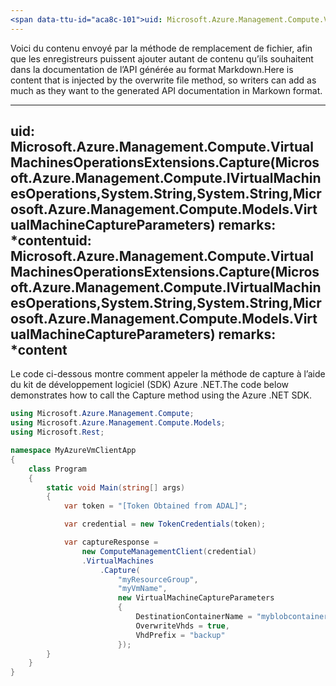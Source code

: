 ```yaml
---
<span data-ttu-id="aca8c-101">uid: Microsoft.Azure.Management.Compute.VirtualMachinesOperationsExtensions.Capture(Microsoft.Azure.Management.Compute.IVirtualMachinesOperations,System.String,System.String,Microsoft.Azure.Management.Compute.Models.VirtualMachineCaptureParameters) summary: *content</span><span class="sxs-lookup"><span data-stu-id="aca8c-101">uid: Microsoft.Azure.Management.Compute.VirtualMachinesOperationsExtensions.Capture(Microsoft.Azure.Management.Compute.IVirtualMachinesOperations,System.String,System.String,Microsoft.Azure.Management.Compute.Models.VirtualMachineCaptureParameters) summary: *content</span></span>
---
```


<span data-ttu-id="aca8c-102">Voici du contenu envoyé par la méthode de remplacement de fichier, afin que les enregistreurs puissent ajouter autant de contenu qu’ils souhaitent dans la documentation de l’API générée au format Markdown.</span><span class="sxs-lookup"><span data-stu-id="aca8c-102">Here is content that is injected by the overwrite file method, so writers can add as much as they want to the generated API documentation in Markown format.</span></span>

---
<span data-ttu-id="aca8c-103">uid: Microsoft.Azure.Management.Compute.VirtualMachinesOperationsExtensions.Capture(Microsoft.Azure.Management.Compute.IVirtualMachinesOperations,System.String,System.String,Microsoft.Azure.Management.Compute.Models.VirtualMachineCaptureParameters) remarks: *content</span><span class="sxs-lookup"><span data-stu-id="aca8c-103">uid: Microsoft.Azure.Management.Compute.VirtualMachinesOperationsExtensions.Capture(Microsoft.Azure.Management.Compute.IVirtualMachinesOperations,System.String,System.String,Microsoft.Azure.Management.Compute.Models.VirtualMachineCaptureParameters) remarks: *content</span></span>
---

<span data-ttu-id="aca8c-104">Le code ci-dessous montre comment appeler la méthode de capture à l’aide du kit de développement logiciel (SDK) Azure .NET.</span><span class="sxs-lookup"><span data-stu-id="aca8c-104">The code below demonstrates how to call the Capture method using the Azure .NET SDK.</span></span> 

```csharp
using Microsoft.Azure.Management.Compute;
using Microsoft.Azure.Management.Compute.Models;
using Microsoft.Rest;

namespace MyAzureVmClientApp
{
    class Program
    {
        static void Main(string[] args)
        {
            var token = "[Token Obtained from ADAL]";

            var credential = new TokenCredentials(token);

            var captureResponse = 
                new ComputeManagementClient(credential)
                .VirtualMachines
                    .Capture(
                        "myResourceGroup",
                        "myVmName",
                        new VirtualMachineCaptureParameters
                        {
                            DestinationContainerName = "myblobcontainer",
                            OverwriteVhds = true,
                            VhdPrefix = "backup"
                        });
        }
    }
}
```

